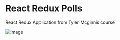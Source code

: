 # React Redux Polls

React Redux Application from Tyler Mcginnis course

![image](https://user-images.githubusercontent.com/7612837/60053180-e081ff00-96df-11e9-925d-a11095757d17.png)
